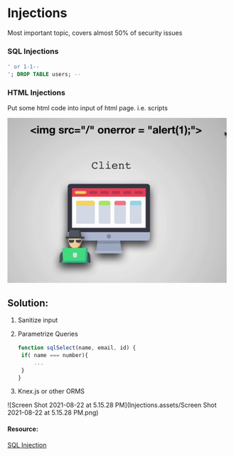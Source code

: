 # Injections

Most important topic, covers almost 50% of security issues

### SQL Injections

```sql
' or 1-1--
'; DROP TABLE users; --
```

### HTML Injections

Put some html code into input of html page. i.e. scripts

<img src="Injections.assets/Screen Shot 2021-08-23 at 3.21.40 PM.png" alt="Screen Shot 2021-08-23 at 3.21.40 PM" style="zoom:50%;" />

## Solution:

1. Sanitize input

2. Parametrize Queries

   ```js
   function sqlSelect(name, email, id) {
   	if( name === number){
   		...
   	}
   }
   ```

3. Knex.js or other ORMS

![Screen Shot 2021-08-22 at 5.15.28 PM](Injections.assets/Screen Shot 2021-08-22 at 5.15.28 PM.png)

#### Resource:

[SQL Injection](https://www.hacksplaining.com/exercises/sql-injection)
